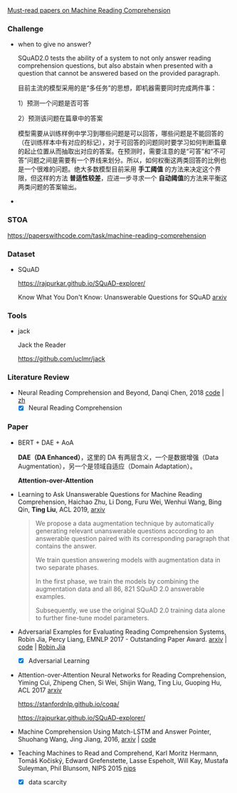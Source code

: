 [Must-read papers on Machine Reading Comprehension](https://github.com/thunlp/RCPapers)



### Challenge

+ when to give no answer?

  SQuAD2.0 tests the ability of a system to not only answer reading comprehension questions, but also abstain when presented with a question that cannot be answered based on the provided paragraph.

  目前主流的模型采用的是“多任务”的思想，即机器需要同时完成两件事：

  1）预测一个问题是否可答

  2）预测该问题在篇章中的答案

  模型需要从训练样例中学习到哪些问题是可以回答，哪些问题是不能回答的（在训练样本中有对应的标记），对于可回答的问题同时要学习如何判断篇章的起止位置从而抽取出对应的答案。在预测时，需要注意的是“可答”和“不可答”问题之间是需要有一个界线来划分。所以，如何权衡这两类回答的比例也是一个很难的问题。绝大多数模型目前采用 **手工阈值** 的方法来决定这个界限，但这样的方法 **普适性较差**，应进一步寻求一个 **自动阈值**的方法来平衡这两类问题的答案输出。

+ 



### STOA

<https://paperswithcode.com/task/machine-reading-comprehension>



### Dataset

+ SQuAD

  https://rajpurkar.github.io/SQuAD-explorer/

  Know What You Don't Know: Unanswerable Questions for SQuAD [arxiv](https://arxiv.org/abs/1806.03822) 

### Tools

+ jack

  Jack the Reader

  <https://github.com/uclmr/jack>



### Literature Review

- Neural Reading Comprehension and Beyond, Danqi Chen, 2018 [code](https://github.com/danqi/thesis) | [zh](<https://chendq-thesis-zh.readthedocs.io/en/latest/>) 
  - [x] Neural Reading Comprehension 

### Paper

- BERT + DAE + AoA

  **DAE（DA Enhanced）**，这里的 DA 有两层含义，一个是数据增强（Data Augmentation），另一个是领域自适应（Domain Adaptation）。

  **Attention-over-Attention**

- Learning to Ask Unanswerable Questions for Machine Reading Comprehension, Haichao Zhu, Li Dong, Furu Wei, Wenhui Wang, Bing Qin, **Ting Liu**, ACL 2019, [arxiv](<https://arxiv.org/abs/1906.06045>) 

  >We propose a data augmentation technique by automatically generating relevant unanswerable questions according to an answerable question paired with its corresponding paragraph that contains the answer.
  >
  >
  >
  >We train question answering models with augmentation data in two separate phases. 
  >
  >In the first phase, we train the models by combining the augmentation data and all 86, 821 SQuAD 2.0 answerable examples. 
  >
  >Subsequently, we use the original SQuAD 2.0 training data alone to further fine-tune model parameters.

  

- Adversarial Examples for Evaluating Reading Comprehension Systems, Robin Jia, Percy Liang, EMNLP 2017 - Outstanding Paper Award. [arxiv](https://arxiv.org/abs/1707.07328) | [code](https://github.com/robinjia/adversarial-squad) | [Robin Jia](http://stanford.edu/~robinjia/) 

  - [x] Adversarial Learning

- Attention-over-Attention Neural Networks for Reading Comprehension, Yiming Cui, Zhipeng Chen, Si Wei, Shijin Wang, Ting Liu, Guoping Hu, ACL 2017 [arxiv](https://arxiv.org/abs/1607.04423) 

  https://stanfordnlp.github.io/coqa/

  https://rajpurkar.github.io/SQuAD-explorer/

- Machine Comprehension Using Match-LSTM and Answer Pointer, Shuohang Wang, Jing Jiang, 2016, [arxiv](https://arxiv.org/abs/1608.07905) | [code](https://github.com/shuohangwang/SeqMatchSeq)  

- Teaching Machines to Read and Comprehend, Karl Moritz Hermann, Tomáš Kočiský, Edward Grefenstette, Lasse Espeholt, Will Kay, Mustafa Suleyman, Phil Blunsom, NIPS 2015 [nips](http://papers.nips.cc/paper/5945-teaching-machines-to-read-and-comprehend) 

  - [x] data scarcity

